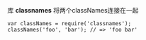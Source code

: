 库
**classnames**
将两个classNames连接在一起
```
var classNames = require('classnames');
classNames('foo', 'bar'); // => 'foo bar'
```